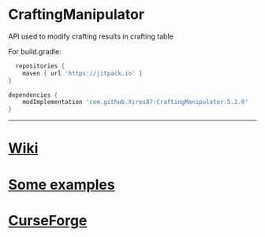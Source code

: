 # CraftingManipulator

API used to modify crafting results in crafting table


For build.gradle:
```groovy
  repositories {
    maven { url 'https://jitpack.io' }
}

dependencies {
    modImplementation 'com.github.Xires87:CraftingManipulator:5.2.0'
}
```

---------------------------------------------------------------------------
# [Wiki](https://github.com/Xires87/CraftingManipulator/wiki)
# [Some examples](https://github.com/Xires87/HammersAndSmithing/blob/master/src/main/java/net/fryc/hammersandtables/craftingManipulator/Rules.java)
# [CurseForge](https://www.curseforge.com/minecraft/mc-mods/crafting-manipulator)














    



